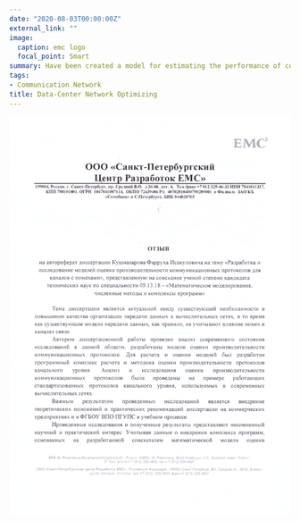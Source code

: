 ```yaml
---
date: "2020-08-03T00:00:00Z"
external_link: ""
image:
  caption: emc logo
  focal_point: Smart
summary: Have been created a model for estimating the performance of communication protocols for channels with noises and simulated on Matlab Communication Toolbox. The results of simulations and implement models on the EMC 2 data-center are compared. It is shown that their deviation does not exceed the boundaries of 11%, which confirms the consistency of the research.
tags:
- Communication Network
title: Data-Center Network Optimizing
---
```


![](EMC_1.jpg)
